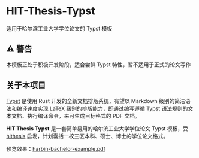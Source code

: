# HIT-Thesis-Typst

适用于哈尔滨工业大学学位论文的 Typst 模板

## ⚠️ 警告

本模板正处于积极开发阶段，适合尝鲜 Typst 特性，暂不适用于正式的论文写作

## 关于本项目

[Typst](https://typst.app/) 是使用 Rust 开发的全新文档排版系统，有望以 Markdown 级别的简洁语法和编译速度实现 LaTeX 级别的排版能力，即通过编写遵循 Typst 语法规则的文本文档、执行编译命令，来可生成目标格式的 PDF 文档。

**HIT Thesis Typst** 是一套简单易用的哈尔滨工业大学学位论文 Typst 模板，受 [hithesis](https://github.com/hithesis/hithesis) 启发，计划囊括一校三区本科、硕士、博士的学位论文格式。

预览效果：[harbin-bachelor-example.pdf](https://github.com/chosertech/HIT-Thesis-Typst/blob/build/harbin-bachelor-example.pdf)
